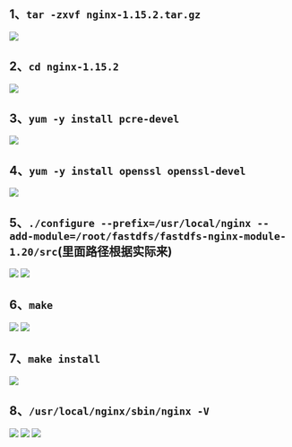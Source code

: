## 1、```tar -zxvf nginx-1.15.2.tar.gz```
![](../img/2022-05-05-10-27-20.png)
## 2、``` cd nginx-1.15.2 ```
![](../img/2022-05-05-10-28-57.png)
## 3、``` yum -y install pcre-devel ```
![](../img/2022-05-05-10-29-53.png)
## 4、``` yum -y install openssl openssl-devel ```
![](../img/2022-05-05-10-30-10.png)
## 5、``` ./configure --prefix=/usr/local/nginx --add-module=/root/fastdfs/fastdfs-nginx-module-1.20/src ```(里面路径根据实际来)
![](../img/2022-05-05-10-30-58.png)
![](../img/2022-05-05-10-31-11.png)
## 6、``` make ```
![](../img/2022-05-05-10-32-22.png)
![](../img/2022-05-05-10-32-36.png)
## 7、``` make install ```
![](../img/2022-05-05-10-33-32.png)
## 8、``` /usr/local/nginx/sbin/nginx -V ```
![](../img/2022-05-05-10-34-27.png)
![](../img/2022-06-21-16-19-21.png)
![](../img/2022-06-21-16-19-43.png)